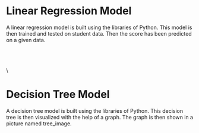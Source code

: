 # Linear Regression Model 
A linear regression model is built using the libraries of Python. This model is then trained and tested on student data. Then the score has been predicted on a given data.



\
\
\
\
# Decision Tree Model
A decision tree model is built using the libraries of Python. This decision tree is then visualized with the help of a graph. The graph is then shown in a picture named tree_image.
